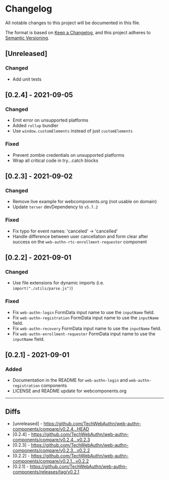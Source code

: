 # Changelog

All notable changes to this project will be documented in this file.

The format is based on [Keep a Changelog](https://keepachangelog.com/en/1.0.0/),
and this project adheres to [Semantic Versioning](https://semver.org/spec/v2.0.0.html).

## [Unreleased]

### Changed

- Add unit tests

## [0.2.4] - 2021-09-05

### Changed

- Emit error on unsupported platforms
- Added `rollup` bundler
- Use `window.customElements` instead of just `customElements`

### Fixed

- Prevent zombie credentials on unsupported platforms
- Wrap all critical code in try...catch blocks

## [0.2.3] - 2021-09-02

### Changed

- Remove live example for webcomponents.org (not usable on domain)
- Update `terser` devDependency to `v5.7.2`

### Fixed

- Fix typo for event names: 'canceled' -> 'cancelled'
- Handle difference between user cancellation and form clear after success on the `web-authn-rtc-enrollment-requester` component

## [0.2.2] - 2021-09-01

### Changed

- Use file extensions for dynamic imports (i.e. `import("./utils/parse.js")`)

### Fixed

- Fix `web-authn-login` FormData input name to use the `inputName` field.
- Fix `web-authn-registration` FormData input name to use the `inputName` field.
- Fix `web-authn-recovery` FormData input name to use the `inputName` field.
- Fix `web-authn-enrollment-requester` FormData input name to use the `inputName` field.

## [0.2.1] - 2021-09-01

### Added

- Documentation in the README for `web-authn-login` and `web-authn-registration` components
- LICENSE and README update for webcomponents.org

---

## Diffs

- [unreleased] - https://github.com/TechWebAuthn/web-authn-components/compare/v0.2.4...HEAD
- [0.2.4] - https://github.com/TechWebAuthn/web-authn-components/compare/v0.2.4...v0.2.3
- [0.2.3] - https://github.com/TechWebAuthn/web-authn-components/compare/v0.2.3...v0.2.2
- [0.2.2] - https://github.com/TechWebAuthn/web-authn-components/compare/v0.2.1...v0.2.2
- [0.2.1] - https://github.com/TechWebAuthn/web-authn-components/releases/tag/v0.2.1
